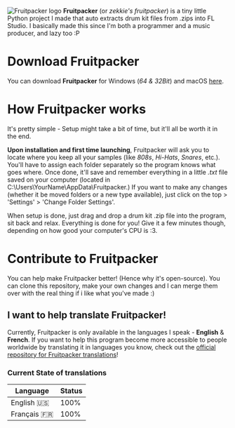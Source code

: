 ![Fruitpacker logo]()
**Fruitpacker** (or *zekkie's fruitpacker*) is a tiny little Python project I made that auto extracts drum kit files from .zips into FL Studio. I basically made this since I'm both a programmer and a music producer, and lazy too :P

# Download Fruitpacker
You can download **Fruitpacker** for Windows (*64 & 32Bit*) and macOS [here](https://zekkie.dev/fruitpacker.html).

# How Fruitpacker works
It's pretty simple - Setup might take a bit of time, but it'll all be worth it in the end.

**Upon installation and first time launching**, Fruitpacker will ask you to locate where you keep all your samples (like *808s*, *Hi-Hats*, *Snares*, etc.). You'll have to assign each folder separately so the program knows what goes where. Once done, it'll save and remember everything in a little *.txt* file saved on your computer (located in C:\Users\YourName\AppData\Fruitpacker\.) If you want to make any changes (whether it be moved folders or a new type available), just click on the top > 'Settings' > 'Change Folder Settings'. 

When setup is done, just drag and drop a drum kit .zip file into the program, sit back and relax. Everything is done for you! Give it a few minutes though, depending on how good your computer's CPU is :3.

# Contribute to Fruitpacker
You can help make Fruitpacker better! (Hence why it's open-source). You can clone this repository, make your own changes and I can merge them over with the real thing if i like what you've made :) 
## I want to help translate Fruitpacker!
Currently, Fruitpacker is only available in the languages I speak - **English** & **French**. If you want to help this program become more accessible to people worldwide by translating it in languages you know, check out the [official repository for Fruitpacker translations]()!

### Current State of translations
| Language      | Status |
| ----------- | ----------- |
| English 🇺🇸      | 100%       |
| Français 🇫🇷   | 100%       |

